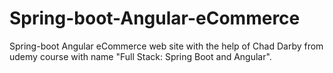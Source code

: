 # Spring-boot-Angular-eCommerce
Spring-boot Angular eCommerce web site with the help of Chad Darby from udemy course with name "Full Stack: Spring Boot and Angular".
